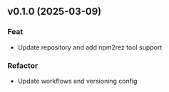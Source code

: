 ## v0.1.0 (2025-03-09)

### Feat

- Update repository and add npm2rez tool support

### Refactor

- Update workflows and versioning config
